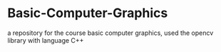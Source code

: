 # Basic-Computer-Graphics
a repository for the course basic computer graphics, used the opencv library with language C++
